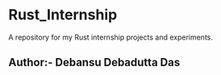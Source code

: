# Rust_Internship
A repository for my Rust internship projects and experiments.

## Author:- Debansu Debadutta Das
